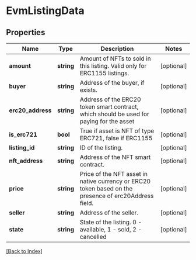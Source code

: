 # EvmListingData

## Properties

Name | Type | Description | Notes
------------ | ------------- | ------------- | -------------
**amount** | **string** | Amount of NFTs to sold in this listing. Valid only for ERC1155 listings. | [optional]
**buyer** | **string** | Address of the buyer, if exists. | [optional]
**erc20_address** | **string** | Address of the ERC20 token smart contract, which should be used for paying for the asset | [optional]
**is_erc721** | **bool** | True if asset is NFT of type ERC721, false if ERC1155 | [optional]
**listing_id** | **string** | ID of the listing. | [optional]
**nft_address** | **string** | Address of the NFT smart contract. | [optional]
**price** | **string** | Price of the NFT asset in native currency or ERC20 token based on the presence of erc20Address field. | [optional]
**seller** | **string** | Address of the seller. | [optional]
**state** | **string** | State of the listing. 0 - available, 1 - sold, 2 - cancelled | [optional]

[[Back to Index]](../index.md)
